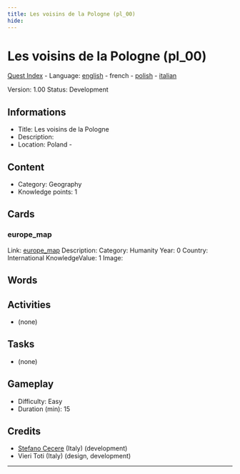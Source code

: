 ```yaml
---
title: Les voisins de la Pologne (pl_00)
hide:
---
```


# Les voisins de la Pologne (pl_00)
[Quest Index](./index.fr.md) - Language: [english](./pl_00.md) - french - [polish](./pl_00.pl.md) - [italian](./pl_00.it.md)

Version: 1.00
Status: Development

## Informations

- Title: Les voisins de la Pologne
- Description: 
- Location: Poland - 
## Content
- Category: Geography
- Knowledge points: 1

## Cards
### europe_map
Link: [europe_map](../cards/index.md#europe_map)
Description: 
Category: Humanity
Year: 0
Country: International
KnowledgeValue: 1
Image: 

## Words
## Activities
- (none)

## Tasks
- (none)
## Gameplay
- Difficulty: Easy
- Duration (min): 15
## Credits
- [Stefano Cecere](https://stefanocecere.com) (Italy) (development)
- Vieri Toti (Italy) (design, development)

---

